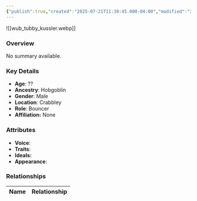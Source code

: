 ```yaml
---
{"publish":true,"created":"2025-07-21T11:30:45.000-04:00","modified":"2025-07-25T11:38:15.000-04:00","cssclasses":""}
---
```



![[wub_tubby_kussler.webp]]

### Overview
No summary available.

### Key Details
- **Age**: ??
- **Ancestry**: Hobgoblin
- **Gender**: Male
- **Location**: Crabbley
- **Role**: Bouncer
- **Affiliation:** None

### Attributes
- **Voice**: 
- **Traits**: 
- **Ideals:** 
- **Appearance**:

### Relationships

| Name  | Relationship |
| ----- | ------------ |
